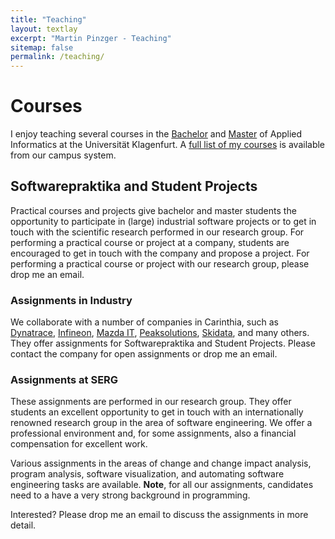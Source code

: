 ```yaml
---
title: "Teaching"
layout: textlay
excerpt: "Martin Pinzger - Teaching"
sitemap: false
permalink: /teaching/
---
```


# Courses 

I enjoy teaching several courses in the [Bachelor](https://www.aau.at/en/studien/bachelor-applied-informatics/) and [Master](https://www.aau.at/en/studien/master-applied-informatics/) of Applied Informatics at the Universität Klagenfurt. A [full list of my courses](https://campus.aau.at/studien/lvliste.jsp?atoken=1771224091) is available from our campus system.

## Softwarepraktika and Student Projects
Practical courses and projects give bachelor and master students the opportunity to participate in (large) industrial software projects or to get in touch with the scientific research performed in our research group. For performing a practical course or project at a company, students are encouraged to get in touch with the company and propose a project. For performing a practical course or project with our research group, please drop me an email.

### Assignments in Industry
We collaborate with a number of companies in Carinthia, such as [Dynatrace](https://www.dynatrace.com/), [Infineon](https://www.infineon.com/cms/austria/en/), [Mazda IT](http://www.mazda.at/), [Peaksolutions](http://www.peaksolution.com/),  [Skidata](https://www.skidata.com/), and many others. They offer assignments for Softwarepraktika and Student Projects. Please contact the company for open assignments or drop me an email.

### Assignments at SERG
These assignments are performed in our research group. They offer students an excellent opportunity to get in touch with an internationally renowned research group in the area of software engineering. We offer a professional environment and, for some assignments, also a financial compensation for excellent work. 

Various assignments in the areas of change and change impact analysis, program analysis, software visualization, and automating software engineering tasks are available. **Note**, for all our assignments, candidates need to a have a very strong background in programming.

Interested? Please drop me an email to discuss the assignments in more detail.

